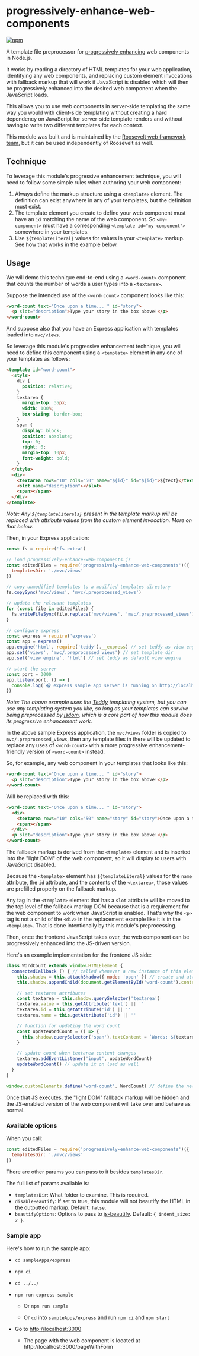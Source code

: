 progressively-enhance-web-components
===

[![npm](https://img.shields.io/npm/v/progressively-enhance-web-components.svg)](https://www.npmjs.com/package/progressively-enhance-web-components)

A template file preprocessor for [progressively enhancing](https://en.wikipedia.org/wiki/Progressive_enhancement) web components in Node.js.

It works by reading a directory of HTML templates for your web application, identifying any web components, and replacing custom element invocations with fallback markup that will work if JavaScript is disabled which will then be progressively enhanced into the desired web component when the JavaScript loads.

This allows you to use web components in server-side templating the same way you would with client-side templating without creating a hard dependency on JavaScript for server-side template renders and without having to write two different templates for each context.

This module was built and is maintained by the [Roosevelt web framework](https://github.com/rooseveltframework/roosevelt) [team](https://github.com/orgs/rooseveltframework/people), but it can be used independently of Roosevelt as well.

## Technique

To leverage this module's progressive enhancement technique, you will need to follow some simple rules when authoring your web component:

1. Always define the markup structure using a `<template>` element. The definition can exist anywhere in any of your templates, but the definition must exist.
2. The template element you create to define your web component must have an `id` matching the name of the web component. So `<my-component>` must have a corresponding `<template id="my-component">` somewhere in your templates.
3. Use `${templateLiteral}` values for values in your `<template>` markup. See how that works in the example below.

## Usage

We will demo this technique end-to-end using a `<word-count>` component that counts the number of words a user types into a `<textarea>`.

Suppose the intended use of the `<word-count>` component looks like this:

```html
<word-count text="Once upon a time... " id="story">
  <p slot="description">Type your story in the box above!</p>
</word-count>
```

And suppose also that you have an Express application with templates loaded into `mvc/views`.

So leverage this module's progressive enhancement technique, you will need to define this component using a `<template>` element in any one of your templates as follows:

```html
<template id="word-count">
  <style>
    div {
      position: relative;
    }
    textarea {
      margin-top: 35px;
      width: 100%;
      box-sizing: border-box;
    }
    span {
      display: block;
      position: absolute;
      top: 0;
      right: 0;
      margin-top: 10px;
      font-weight: bold;
    }
  </style>
  <div>
    <textarea rows="10" cols="50" name="${id}" id="${id}">${text}</textarea>
    <slot name="description"></slot>
    <span></span>
  </div>
</template>
```

*Note: Any `${templateLiterals}` present in the template markup will be replaced with attribute values from the custom element invocation. More on that below.*

Then, in your Express application:

```javascript
const fs = require('fs-extra')

// load progressively-enhance-web-components.js
const editedFiles = require('progressively-enhance-web-components')({
  templatesDir: './mvc/views'
})

// copy unmodified templates to a modified templates directory
fs.copySync('mvc/views', 'mvc/.preprocessed_views')

// update the relevant templates
for (const file in editedFiles) {
  fs.writeFileSync(file.replace('mvc/views', 'mvc/.preprocessed_views'), editedFiles[file])
}

// configure express
const express = require('express')
const app = express()
app.engine('html', require('teddy').__express) // set teddy as view engine that will load html files
app.set('views', 'mvc/.preprocessed_views') // set template dir
app.set('view engine', 'html') // set teddy as default view engine

// start the server
const port = 3000
app.listen(port, () => {
  console.log(`🎧 express sample app server is running on http://localhost:${port}`)
})
```

*Note: The above example uses the [Teddy](https://github.com/rooseveltframework/teddy) templating system, but you can use any templating system you like, so long as your templates can survive being preprocessed by [jsdom](https://github.com/jsdom/jsdom), which is a core part of how this module does its progressive enhancement work.*

In the above sample Express application, the `mvc/views` folder is copied to `mvc/.preprocessed_views`, then any template files in there will be updated to replace any uses of `<word-count>` with a more progressive enhancement-friendly version of `<word-count>` instead.

So, for example, any web component in your templates that looks like this:

```html
<word-count text="Once upon a time... " id="story">
  <p slot="description">Type your story in the box above!</p>
</word-count>
```

Will be replaced with this:

```html
<word-count text="Once upon a time... " id="story">
  <div>
    <textarea rows="10" cols="50" name="story" id="story">Once upon a time... </textarea>
    <span></span>
  </div>
  <p slot="description">Type your story in the box above!</p>
</word-count>
```

The fallback markup is derived from the `<template>` element and is inserted into the "light DOM" of the web component, so it will display to users with JavaScript disabled.

Because the `<template>` element has `${templateLiteral}` values for the `name` attribute, the `id` attribute, and the contents of the `<textarea>`, those values are prefilled properly on the fallback markup.

Any tag in the `<template>` element that has a `slot` attribute will be moved to the top level of the fallback markup DOM because that is a requirement for the web component to work when JavaScript is enabled. That's why the `<p>` tag is not a child of the `<div>` in the replacement example like it is in the `<template>`. That is done intentionally by this module's preprocessing.

Then, once the frontend JavaScript takes over, the web component can be progressively enhanced into the JS-driven version.

Here's an example implementation for the frontend JS side:

```javascript
class WordCount extends window.HTMLElement {
  connectedCallback () { // called whenever a new instance of this element is inserted into the dom
    this.shadow = this.attachShadow({ mode: 'open' }) // create and attach a shadow dom to the custom element
    this.shadow.appendChild(document.getElementById('word-count').content.cloneNode(true)) // create the elements in the shadow dom from the template element

    // set textarea attributes
    const textarea = this.shadow.querySelector('textarea')
    textarea.value = this.getAttribute('text') || ''
    textarea.id = this.getAttribute('id') || ''
    textarea.name = this.getAttribute('id') || ''

    // function for updating the word count
    const updateWordCount = () => {
      this.shadow.querySelector('span').textContent = `Words: ${textarea.value.trim().split(/\s+/g).filter(a => a.trim().length > 0).length}`
    }

    // update count when textarea content changes
    textarea.addEventListener('input', updateWordCount)
    updateWordCount() // update it on load as well
  }
}

window.customElements.define('word-count', WordCount) // define the new element
```

Once that JS executes, the "light DOM" fallback markup will be hidden and the JS-enabled version of the web component will take over and behave as normal.

### Available options

When you call:

```javascript
const editedFiles = require('progressively-enhance-web-components')({
  templatesDir: './mvc/views'
})
```

There are other params you can pass to it besides `templatesDir`.

The full list of params available is:

- `templatesDir`: What folder to examine. This is required.
- `disableBeautify`: If set to true, this module will not beautify the HTML in the outputted markup. Default: `false`.
- `beautifyOptions`: Options to pass to [js-beautify](https://github.com/beautifier/js-beautify). Default: `{ indent_size: 2 }`.

### Sample app

Here's how to run the sample app:

- `cd sampleApps/express`

- `npm ci`

- `cd ../../`

- `npm run express-sample`

  - Or `npm run sample`

  - Or `cd` into `sampleApps/express` and run `npm ci` and `npm start`

- Go to [http://localhost:3000](http://localhost:3000)

  - The page with the web component is located at http://localhost:3000/pageWithForm

